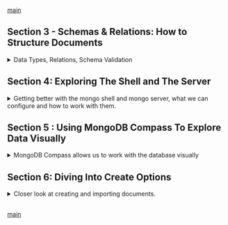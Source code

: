 <!--
// cSpell:ignore
-->

[main](README.md)

## Section 3 - Schemas & Relations: How to Structure Documents
<details>
<summary>
Data Types, Relations, Schema Validation
</summary>

when we start a project, we first decide on how our data is modeled, and what types of relations exists. we use document schemas and data types to describe the data in our documents. we also have ways to model relations between entities in the database. in addition, we will also want to validate incoming data, and make sure it fits our schema.

### Why Do We Use Schemas?

In theory, mongoDB doesn't enforce any schema, we can have any kind of documents inside a collection. documents have a unique id, but there aren't any other requirements, each document can have entirely different fields.\
However, in the real world use-cases, we would want the documents to have some common fields (a schema).

### Structuring Documents

in SQL, all tables have a schema, and all entries are structured the same way. in mongoDB, we can have complete freedom, where each entry can have a different schema. mongoDB also allows us to find a middle ground, having a structure, and also having the possibility to have extra data.

we can use the `null` value to say that a field exists, but there is no value for it.it makes the structure a bit more clear. the mongoDB approach is to omit the fields without a value.

### Data Types - An Overview

| DataType           | Notes                                    | Example               |
| ------------------ | ---------------------------------------- | --------------------- |
| Text               | always quotes                            | "Max"                 |
| Boolean            | true of false                            | true                  |
| Integer            | int32                                    | 55                    |
| NumberLong         | int64                                    | 1000000000            |
| NumberDecimal      | High precision                           | 12.99                 |
| ObjectId           | automatically generated, has a timestamp | ObjectId("text")      |
| ISODate            | date                                     | ISODate("2018-09-09") |
| Timestamp          | date time                                | Timestamp(11421532)   |
| Embedded Documents | nesting                                  | {"a":{}}              |
| Array              | list of values                           | {"b":[]}              |

the shell always uses floats to represent numbers. this is because the shell is based on JavaScript, which doesn't have diffrent numeric types.

```sh
use companyData # switch to other DB
db.companies.insertOne({name:"Fresh Apples Inc",isStartup:true, employess: 33, funding:12345678901234567890,details:{"ceo":"Mark Super"}, tags:["super","perfect"]}, foundingDate: new Date(), insertedAt: new Timestamp())
db.companies.findOne()
```
`new Data()` and `new Timestamp()` are built in shell functions that construct the current date and time (as a timeStamp format, epoch time),

but when we look at the outcome, the value of *funding* isn't what we entered, it got truncated.

```sh
db.numbers.insertOne({a:1})
db.stats()
db.numbers.deleteMany({})
db.numbers.insertOne({a:NumberInt(1)})
db.stats()
typeof db.numbers.findOne().a
```

there are also different ways of how data is stroed in BSON, see documentation.

### How to Derive your Data Structure - Requirements

some guidelines

| Guiding Question                                          | Examples                                      | Actions                                               |
| --------------------------------------------------------- | --------------------------------------------- | ----------------------------------------------------- |
| "Which Data does my application need or generates?"       | User Information, Product Information, Orders | Defines the Fields you'll need (and how they relate)  |
| "Where do I need my data?"                                | Welcome Page, Products List Page, Orders Page | Defines your required collections + field groupings   |
| "Which kind of Data or Information do I want to display?" | Welcome Page, Product Names, Product Page     | Defines which queries you'll need                     |
| "How often do I fetch my Data?"                           | every page, every second, on demand           | Defines whether you should optimize for easy fetching |
| "How often do I write or change my Data"                  | Orders-> often, Product Data-> rarely         | Defines whether you should optimize for easy writing  |

MongoDb core principal is to design the structure to fit the usage, so there won't be many joins and lookup and other operations across collections.

### Understanding Relations
<details>
<summary>
One to One, One to Many, Many to Many. Nested documents vs references.
</summary>


we usually have multiple collections inside our database, the documents are usually related to one another,

- Nested/Embedded Documents
- References

an address can be stored as part of the customer data
```json
{
  "userName":"max",
  "age":25,
  "address":{
    "street": "second street",
    "city": "new York"
  }
}
```
but we can also store a reference (identifier, foreign key) in one document to a document in another collection, usually in cases where the nested data is shared across many documents. 
```json
// users
[
 {
   "userName":"A",
   "favoriteBooks":["id1",]
 },  
 {
   "userName":"B",
   "favoriteBooks":["id2","id3"]
 },
 {
   "userName":"C",
   "favoriteBooks":["id1","id3"]
 }  
  
]
// books
[
  {
  "_id":"id1",
  "name":"lord of the rings",
  "author": "tolkien",
  "publication":1820
  },
]
```
#### One To One Relations 
if we have a one to one relation, such as a patient in a hospital and a summary of their case. each patient has a unique case summary. 

as a reference
```sh
db.patients.insertOne({name:"Max", age:29, diseaseSummary:"summary-max-1"})
db.diseaseSummaries.insertOne({_id:"summary-max-1",details:["as","s"]})

db.patients.findOne({name:"Max"})
var diseaseId = db.patients.findOne({name:"Max"}).diseaseSummary
db.diseaseSummaries.findOne({_id:diseaseId})
db.patients.deleteMany({})
```
but as an embedded document, this would be a simple call
```
db.patients.insertOne({name:"Max", age:29, diseaseSummary:{details:["cold","39 celsius"]}})
db.patients.findOne({name:"Max"})
```

however, there are cases where one-to-one relations work better with references, in our example, a person has a car, one car per person, one person per car.

```sh
db.drivers.insertOne({name:"Max", age:29, car:{model:"bmw",licenseId:12345}})
db.drivers.findOne({name:"Max"})
```
but maybe we don't really care about exploring the relationship between the persons and the cars, maybe we just analyze the cars in some cases, and the drivers in other cases, but we don't really care about who drives which car in terms of analyzing. in these cases, having an embedded document just forces us to use more projection on our data and bloats our queries.\
we could store the drivers and the cars apart from one another, and use references from one to the other in the rare cases that we do care about joining the data together.

#### One To Many 

one to many - like one question with many answers, we can store references to objects in a different collection.

```sh
use support
db.questionThreads.insertOne({creator:"max",question "how does this work?",answers:["q1a1","q1a2"]})
db.answers.insertMany([{_id:"q1a1",answer:"aa"},{_id:"q1a2",answer:"ab"}])
```

alternately,we could store the answers inside the question objects. in this use case, embedding them makes sense.

```sh
use support
db.questionThreads.insertOne({creator:"max",question "how does this work?",answers:[{,answer:"aa"},{,answer:"ab"}]})
```

a different case might be the population of a city, we can store all the citizens of a city inside the city document, but that would mean storing millions of complete records inside the city object, even storing all the references(ids) can be too much. it'll be easier to have to two different collections, and query the citizens collection when needed.

we don't want to embed too much data, we remember that documents have a size limit!

#### Many To Many 

a many to many example is many customers, each buying many products. we usually do this with references, and we might even have a relationship collection, which is the SQL way to do this.

```sh
use shop
db.products.insertOne({_id:"productA"})
db.customers.insertOne({_id:"customer1"})
db.orders.insertOne({productId:"productA",customerId:"customer1"})
```
but the mongo way is to use only two collections, and store the id as a reference
```sh
db.customers.updateOne({_id:"customer1"},{$set:{orders:[{productId:"productA",quantity:3}]}})
```
or to store it as a nested objects. but this might be a source of data duplications, and update to the nested documents will also have to be replicated. this might not be relevent if future changes don't affect existing copies, but this depends on the use case.

in some cases it's better to have many-to-many relationship as a reference. imagine that we have book and authors.

this is how an embedded data will look
```sh
use bookRegistry
db.books.insertOne({name: "my book", authors:[{name:"max", dob:"2000-01-13"},{name:"bob",dob:"1995-04-15"} ]})
db.books.find().pretty()
db.authors.insertMany([{name:"max", dob:"2000-01-13",address:{}},{name:"box",address:{},role:"editor",dob:"1995-04-15"}])
```

having a snapshot of the data is ok when the data isn't meant to change, but if we want the data to always be up to date, we would need to update all documents. this is worse if we have a high frequency of updates.

so the better approach is to use references. we might need to run some join commands, but it will be more efficient and have less errors than the nested documents approach.

```sh
use bookRegistry
db.books.insertOne({name: "my book", authors:["id1","id2" ]})
db.books.find().pretty()
db.authors.insertMany([{_id:"id1",name:"max", dob:"2000-01-13",address:{}},{_id:"id2",name:"box",address:{},role:"editor",dob:"1995-04-15"}])
```
#### Summarizing Relations

the correct relation depends on the type of data, the frequency of the updates, and the common use case

>**Nested/Embedded Documents**
>- Group data together locally.
>- Great for data that belongs together and is not really overlapping with other data.
>- Avoid super deep nesting (100+ levels) or extremely long arrays (16mb size limit per document).
>**References**
>- Split data across collections.
>- Great for related but shared data, as well as for data which is used in relations and standalone.
>- Allow you to overcome nesting and size limits (by creating new documents).

</details>

### Using `lookUp()` for Merging Reference Relations

when we have a relation that uses references, we can join the documents together by using the `$lookup` operator. it allows us to merge documents in one command.

```sh
db.customers.aggregate([$lookup:{
  from: "books",
  localField: "favBooks",
  foreignField: "_id",
  as: "favBookData"
}])
```
we need four values, which are passed as a document.

- *from* - which collection to relate to
- *localField* - how the value is called in the current document
- *foreignField* - how the value is called in the related documents
- *as* - the name of the new field which will be displayed
with our previous command.

```sh
db.books.aggregate([$lookup:{
  from:"authors", 
  localField:"authors",
  foreignField:"_id",
  as:"creators"
}])
```
### Example Exercise

we will start with an example project.

we have a user

users can:
- create Post
- edit post
- delete posts
- delete posts
- fetch post (single)
- comment on a post

the user will communicate with an app server, which holds the code itself, as well as the mongoDB driver, which connects to the MongoDB server, and eventually, the Database.

the data entities, and which data do they have
1. users
   1. _id
   2. name
   3. age
   4. email
2. posts
   1. _id
   2. title
   3. text
   4. tags
3. comments
   1. _id
   2. text

we also define the relationships.

- a user can create and delete posts
- a user can comment on a post
- a post has multiple comments, each belonging to different user.


we could model this as one collection, everthing is under the posts.
```json
// posts
{
  "creator":{}, //user
  "title":"",
  "tags":[],
  "text":"",
  "comments":
  [
    {
      "user":{},
      "text":"" //comment text

    }
  ]
}
```

in some sense, this is okay, nesting the comments seems right, as comments belong to a post, and are usually very tightly coupled with a post. but nesting the user might not be the smart idea. each user has many posts (and comments), so nesting the users inside the posts and comments might not be efficient.\
it's probably better to have a users collection and posts collections, but not a comments collection.

```sh
use blog
db.users.insertMany([{_id:"user1",name:"max",email:"a@b.com"},
{_id:"user2",name:"bob",email:"b@a.com"}])
db.posts.insertOne({title:"my post",text:"first post", tags:["a","b","c"]}, creator: "user1", comments:
[
  {text:"First!", author:"user2"},
  {text:"spam!", author:"user1",edits:4}
])
db.posts.findOne()
```

### Understanding Schema Validation

mongodb is flexable,we can have different documents and structures in the same collection. but sometimes we want to set the schema in place. we want to make sure all documents folllow a certain form, having data with a certain name and of certain type.

using schema validation, we can control what kind of documents exist inside the collection, so we have a tighter control over it. if a document doesn't fit the schema, it can't be added.

- Validation level - "Which documents get validated"
  - strict - All inserts and updates
  - moderate - All inserts and update to correct documents.
- Validation Action - "What happens if validation fails"
  - error - throw error and deny insert/update
  - warn - log warning but proceed

### Adding Collection Document Validation

using the posts example.

we can add a schema when we create a collection explicitly, we pass a document, which one of its' key is a **validator**.

```sh
db.posts.drop()
dp.createCollection("posts",{validator: {$jsonSchema:{
  bsonType:"object",
  required:[] ,
  properties:{}
}
}})
```

we can put this in a javascript file instead, to make it easier to read and understand

```js
dp.createCollection("posts",{validator: {$jsonSchema:{
  bsonType:"object",
  required:["title","text","creator","comments"],
  properties:
  {
    title: {
      bsonType: "string",
      description: "must be a string type and is required"
    },
    text: {
      bsonType: "string",
      description: "must be a string type and is required"
    },
    creator: {
      bsonType: "objectId",
      description: "must be an objectId type and is required"
    },
    comments: {
      bsonType: "array",
      descrption: "must be an array"
      required:['text','author'],
      items: {
        bsonType: "object",
        properties:
        {
          text: {
            bsonType:"string"
          },
          author:{
            bsonType: "objectid"
          }
        }
      }
    }

  } 
}
}})
```

now if we try to add document which doesn't match the schema, we will get an error

### Changing the Validation Action

when we have an existing database, we don't want to drop and recreate it, so we can modify it instead,
```sh
db.runCommand({colMod:"posts",validator:{}},validationLevel:"warn"})
```
### Wrap Up

What do we consider?
> - in which format will you fetch your Data?
> - How often will you fetch and change your data?
> - how much data will you save (and how big is it)?
> - how is your data related?
> - will duplicates hurt you (=> many updates)?
> - will you hit data storage limits?
>
> Modelling Schemas
> - Schemas should be modelled based on your application needs
> - important factors are: read and write frequency, relations, amount (and size) of data.
> 
> Modelling  Relations
> - Two options: embedded document or references.
> - Use embedded documents if you got one-to-oe or one-to-many relationships and no app or data size reason to split.
> - Use references if data amount/size or applications needs require it. or for many-to-many relations.
> - Exceptions are always possible. Keep your app requirement in mind.
> 
> Schema Validation
> - You can define rules to validate inserts and updates before writing to the database.
> - Choose your validation level and action based on your application requirements

</details>

## Section 4: Exploring The Shell and The Server
<details>
<summary>
Getting better with the mongo shell and mongo server, what we can configure and how to work with them.
</summary>

### Finding Available Options

we can always learn about options to configure in the documentations, we can look at the mongo shell section.

in the shell

```sh
mongod # start a mongo server
mongo # connect a client using legacy shell
mongosh # connect a client using modern shell
```
we can see the available flags with the `mongod --help` commnad

### Setting "dbpath" & "logpath"

- `--quiet` - reduce verbosity, less output.
- `--logpath <path to file>` - where the logs are stored.
- `--dbpath <folder>` - where the data is actually stored.

we can use this to have different databases and collections, and we can store the logs in a file, for later use.

### Exploring the MongoDB Options

- `--repair` - try and fix corruptions in database
- `--directoryperdb` - group databases into sub folders
- `--storageEngine <engine>` - default is wiredTiger


### MongoDB as a Background Service
- `--fork` - only for mac and linux. run as a background process, as a service. must have a log path (can't log to the terminal).


in windows we can run mongo server as a service, if we checked the option when we installed

```cmd
net start MongoDB
net stop MongoDB
```

to quit 
```sh
use admin
db.shutdownServer()
```
### Using a Config File

rather than run those option manually, we can create a config file with the *cfg* extenesion and store them there.

```yaml
storage:
  dbPath: "path/to/db"
systemLog:
  destination: file
  path: "path/to/log/file.log"
```
we can pass the  path to to the file with `--config` (or `-f`) option.

### Shell Options & Help

### Useful Resources & Links


</details>


## Section 5 : Using MongoDB Compass To Explore Data Visually
<details>
<summary>
MongoDB Compass allows us to work with the database visually
</summary>

we download the mongodb compass tool from the official site, we connect to a host, we must have a mongodb server running.

we launch the program, and we get a broweser GUI to connect to the server, and we can manage data from it, like creating databases, collections, inserting documents, and so on.

we can also do some data exploration like aggregations, see indexes, etc...

</details>

## Section 6: Diving Into Create Options
<details>
<summary>
Closer look at creating and importing documents.
</summary>

ways of creating documents
- `insertOne()` - one document
- `insertMany([])` - multiple documents
- `insert()` - deprecated, both a single and multiple documents
- `mongoimport -d <database> -c <collection> --drop --jsonArray`
- (update methods which can also create documents)

### Understanding `insert()` Methods

```sh
use contactData
db.persons.insertOne({name:"Max",age:30, hobbies:["sports","cooking"]}) #
db.persons.insertMany([
                  {name:"dan",age:28, hobbies:["cars"]},
                  {name:"anna", age:29, hobbies:["cats"]}
                  ]) #objects in an array
db.persons.insert({name:"phil",age:45}) # one document, doesn't return the object id.
db.persons.insert([{name:"josh",age:77},{name:"hans",age:46}]) #many documents, a different output
```

### Working with Ordered Inserts

it's ok to have our own ids,
```sh
db.hobbies.insertMany(
  [
    {name:"Sports",_id::"sports"},
    {name:"Cars",_id::"cars"},
    {name:"Cooking",_id::"cooking"},
    {name:"Cats",_id::"cats"}
  ]
)
```
but if we repeat the command, we might get an error for duplicated keys, but the first elements is still inserted, everything before the error happens. this is the default behavior. **Ordered Insert** means that each insert is handled separately. until the error which stops the execution of the command
```sh
db.hobbies.insertMany(
  [
    {name:"Horses",_id::"horses"}
    {name:"Sports",_id::"sports"},
    {name:"Yoga",_id::"yoga"}
  ]
)

db.hobbies.find({name:"Horses"}) #match
db.hobbies.find({name:"Yoga"}) #not found
```

we might not want this behavior, we can change it by passing a 2nd argument to the `insertMany()` command,we pass a document which specifies that we want all the documents to be inserted, even after an error.

```sh
db.hobbies.insertMany(
  [
    {name:"Horses",_id::"horses"}
    {name:"Sports",_id::"sports"},
    {name:"Yoga",_id::"yoga"} # still inserted
  ],
  {ordered:false}
)


db.hobbies.find({name:"Yoga"}) # found, even if there was an error before
```

### Understanding the **writeConcern**

another option to specify is the *writeConcern*.

when we issue an insert command, we pass it from the client, to the server and eventually the storage engine, which has data in memory and on disk. (also journal)

the writeConcern document determines how the insertion behaves. it can require the data to be written to a number of instances (if we have more than one), and to also be written to the journal. the journal is also a file on disk, which records actions that need to be taken.
The Journal is easier to manage than writing directly to the datbase files, as the journal doesn't have any indexes, positions and other stuff to handle. still slower than keeping the data in memory only. but it lets us recover in case there was a crash.

there is also a write timeout option, *wtimeout*.

the default is to write to one instance, and not write at the journal. setting the number of instances to zero means we don't get an acknowledgment. the write will still happen.
```js
{
  writeConcern: {
    w: 1,
    j: undefined,
    //wtimeout: 200
  }
}
```

and lets look at this in practice
```sh
db.persons.insertOne({name:"chris",age:25},{writeConcern:{w:1,j:false}})
```

### What is Atomicity?

mongoDB guarantees atomic operation for documents, a document is always either inserted/changed as requested, or fails and doesn't change at all. this isn't true for `insertMany` operations.


### Assignemt 2: Time to Practice - Create Operations

> 1. Insert multipleCompanies (comany data of your choice) into a collection - both with `insertOne()` and `insertMany()`.
> 2. Delibratry insert duplicate ID data and "fix" failing additions with unordered inserts.
> 3. Write Data for a new company with both jouraniling being guranteed and not being guaranteed.

```sh
use test
db.companies.insertOne({_id:"mcr",name:"microsoft"})
db.companies.insertMany([{_id:"ggl",name:"google"},{_id:"amzn",name:"amazon"}])

db.companies.insertMany([{_id:"nflx",name:"netflix"},{_id:"amzn",name:"amazon"},{_id:"dpx",name:"dropbox"}],{ordered:true})
db.companies.findOne({name:"netflix"}) #match
db.companies.findOne({name:"dropbox"}) #no match

db.companies.insertMany([{_id:"intl",name:"intel"},{_id:"amzn",name:"amazon"},{_id:"dpx",name:"dropbox"}],{ordered:false})
db.companies.findOne({name:"intel"}) #match
db.companies.findOne({name:"dropbox"}) #match

db.companies.insertOne({_id:"dl",name:"dell"},{writeConcern:{w:1,j:false}}) #no journaling
db.companies.insertOne({_id:"cpx",name:"checkpoint"},{writeConcern:{w:1,j:true}}) #journaling
```

### Importing Data

we can import a data file json into a db with `mongodbimport` command. we have flags for specifying the database, the collection, how the file is structured (one document or an array), and whether to append or replace the collection

```sh
cd resources
mongoimport tv-shows.json -d movieData -c movies --jsonArray --drop
```

### Wrap Up

>- `insertOne()`,`insertMany([])`
>   - You can insert documents with `insertOne()` (one document at a time) or `insertMany()` (multiple documents).
>   - `insert()` also exists, but it's not reccomended to use  it anymore, it also doesn't return the inserted ids.
> - Ordered Inserts
>   - By default, when using `insertMany()`, inserts are ordered - that means that the inserting process stops if an error occurs.
>   - You can change this by switching to "unordered inserts" - your inserting process will then continue, even if errors occurs.
>   - In both cases, no successfull inserts (before the error) will be rolled back.
> - Write Concern
>   - Data should be stored and you can control the "level of guarantee" of that to happen with the *writeConcern* option.
>   - Choose the option value based on your app requirements.
</details>
 
##

[main](README.md)


